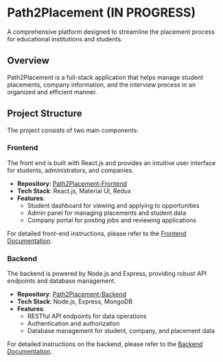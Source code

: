 # Path2Placement (IN PROGRESS)

A comprehensive platform designed to streamline the placement process for educational institutions and students.

## Overview

Path2Placement is a full-stack application that helps manage student placements, company information, and the interview process in an organized and efficient manner.

## Project Structure

The project consists of two main components:

### Frontend

The front end is built with React.js and provides an intuitive user interface for students, administrators, and companies.

- **Repository**: [Path2Placement-Frontend](https://github.com/Ayush-Petwal/Path2Placement/tree/main/client)
- **Tech Stack**: React.js, Material UI, Redux
- **Features**:
  - Student dashboard for viewing and applying to opportunities
  - Admin panel for managing placements and student data
  - Company portal for posting jobs and reviewing applications

For detailed front-end instructions, please refer to the [Frontend Documentation](https://github.com/Ayush-Petwal/Path2Placement/tree/main/client#readme).

### Backend

The backend is powered by Node.js and Express, providing robust API endpoints and database management.

- **Repository**: [Path2Placement-Backend](https://github.com/Ayush-Petwal/Path2Placement/tree/main/server)
- **Tech Stack**: Node.js, Express, MongoDB
- **Features**:
  - RESTful API endpoints for data operations
  - Authentication and authorization
  - Database management for student, company, and placement data

For detailed instructions on the backend, please refer to the [Backend Documentation](https://github.com/Ayush-Petwal/Path2Placement/tree/main/server#readme).
